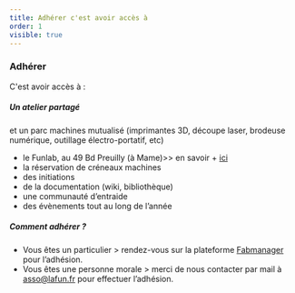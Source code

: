 ```yaml
---
title: Adhérer c'est avoir accès à
order: 1
visible: true
---
```

### Adhérer 
C'est avoir accès à :
##### Un atelier partagé 
et un parc machines mutualisé  (imprimantes 3D, découpe laser, brodeuse numérique, outillage électro-portatif, etc)
* le Funlab, au 49 Bd Preuilly (à Mame)>> en savoir + [ici](https://lafun.fr/activites/funlab/)
* la réservation de créneaux machines
* des initiations
* de la documentation (wiki, bibliothèque)
* une communauté d’entraide
* des évènements tout au long de l’année

##### Comment adhérer ?
* Vous êtes un particulier > rendez-vous sur
la plateforme [Fabmanager](https://fabmanager.lafun.fr/#!/) pour
l’adhésion.
* Vous êtes une personne morale > merci de nous contacter par mail à asso@lafun.fr pour effectuer l’adhésion.